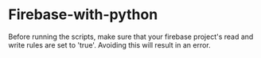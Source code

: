 # Firebase-with-python
Before running the scripts, make sure that your firebase project's read and write rules are set to 'true'.
Avoiding this will result in an error.
